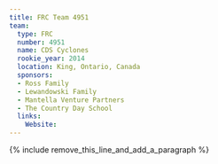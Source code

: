 ```yaml
---
title: FRC Team 4951
team:
  type: FRC
  number: 4951
  name: CDS Cyclones
  rookie_year: 2014
  location: King, Ontario, Canada
  sponsors:
  - Ross Family
  - Lewandowski Family
  - Mantella Venture Partners
  - The Country Day School
  links:
    Website:
---
```


{% include remove_this_line_and_add_a_paragraph %}
